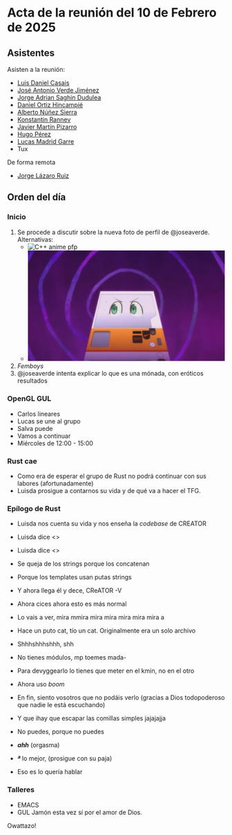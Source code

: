 # Acta de la reunión del 10 de Febrero de 2025

## Asistentes
Asisten a la reunión:

 * [Luis Daniel Casais](https://github.com/rajayonin)
 * [José Antonio Verde Jiménez](https://github.com/joseaverde)
 * [Jorge Adrian Saghin Dudulea](https://github.com/z4na14)
 * [Daniel Ortiz Hincampié](https://github.com/danielorhin34)
 * [Alberto Núñez Sierra](https://github.com/rotlerxd)
 * [Konstantin Rannev](https://github.com/pahheb)
 * [Javier Martín Pizarro](https://github.com/jmartinpizarro)
 * [Hugo Pérez](https://github.com/hugoguionperez)
 * [Lucas Madrid Garre](https://github.com/LuckyMG1)
 * Tux

De forma remota

 * [Jorge Lázaro Ruiz](https://github.com/JorgeyGari)
<!-- * [Salva Ayala Iglesias](https://github.com/Goldensit0) -->

## Orden del día

### Inicio
1. Se procede a discutir sobre la nueva foto de perfil de @joseaverde.  
   Alternativas:
   - ![C++ anime
     pfp](https://i.pinimg.com/originals/f9/47/bf/f947bfbb294cff3ab27d78b0c059870d.jpg)
   - ![Isekai de la máquina expendedora](jidouhanbaiki.jpg)
2. _Femboys_
3. @joseaverde intenta explicar lo que es una mónada, con eróticos resultados

### OpenGL GUL
 * Carlos lineares
 * Lucas se une al grupo
 * Salva puede
 * Vamos a continuar
 * Miércoles de 12:00 - 15:00

### Rust cae
 * Como era de esperar el grupo de Rust no podrá continuar con sus labores (afortunadamente)
 * Luisda prosigue a contarnos su vida y de qué va a hacer el TFG.

### Epílogo de Rust
 * Luisda nos cuenta su vida y nos enseña la _codebase_ de CREATOR
 * Luisda dice <<Hijos de perra>>
 * Luisda dice <<Hijos de puta>>
 * Se queja de los strings porque los concatenan
 * Porque los templates usan putas strings
 * Y ahora llega él y dece, CReATOR -V
 * Ahora cices ahora esto es más normal
 * Lo vais a ver, mira mmira mira mira mira mira mira a
 * Hace un puto cat, tío un cat. Originalmente era un solo archivo
 * Shhhshhhshhh, shh
 * No tienes módulos, mp toemes mada-
 * Para devyggearlo lo tienes que meter en el kmin, no en el otro
 * Ahora uso *boom*
 * En fin, siento vosotros que no podáis verlo (gracias a Dios todopoderoso que nadie le está escuchando)
 * Y que ihay que escapar las comillas simples jajajajja
 * No puedes, porque no puedes
 *  ***ahh*** (orgasma)
 * ***ª*** lo mejor, (prosigue con su paja)

 * Eso es lo quería hablar

<!-- Luisda no me mates UwU -->
<!--  ___    ___           ___    ___
|     | |    | |           | |    | | 
|     | |    | | _       _ | |    | |
|     | |    | | \\     // | |    | |
|     | \____/ |  \\/^\//  | \____/ |
|      '.____.'    \/^\/    '.____.' 
'-->

### Talleres
 * EMACS
 * GUL Jamón esta vez sí por el amor de Dios.

Owattazo!
